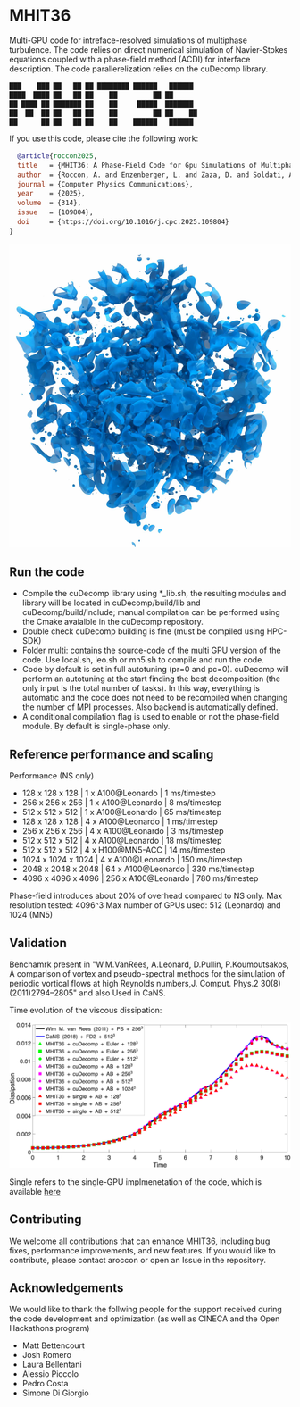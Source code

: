 # MHIT36

Multi-GPU code for intreface-resolved simulations of multiphase turbulence.
The code relies on direct numerical simulation of Navier-Stokes equations coupled with a phase-field method (ACDI) for interface description.
The code parallerelization relies on the cuDecomp library.


~~~text
███    ███ ██   ██ ██ ████████ ██████   ██████       
████  ████ ██   ██ ██    ██         ██ ██              
██ ████ ██ ███████ ██    ██     █████  ███████   
██  ██  ██ ██   ██ ██    ██         ██ ██    ██     
██      ██ ██   ██ ██    ██    ██████   ██████        
~~~


If you use this code, please cite the following work: 
```bibtex
  @article{roccon2025,
  title   = {MHIT36: A Phase-Field Code for Gpu Simulations of Multiphase Homogeneous Isotropic Turbulence},
  author  = {Roccon, A. and Enzenberger, L. and Zaza, D. and Soldati, A.},
  journal = {Computer Physics Communications},
  year    = {2025},
  volume  = {314},
  issue   = {109804},
  doi     = {https://doi.org/10.1016/j.cpc.2025.109804}
}
```

![Test](val/render2.jpg)


## Run the code

- Compile the cuDecomp library using *_lib.sh, the resulting modules and library will be located in cuDecomp/build/lib and cuDecomp/build/include; manual compilation can be performed using the Cmake avaialble in the cuDecomp repository.
- Double check cuDecomp building is fine (must be compiled using HPC-SDK)
- Folder multi: contains the source-code of the multi GPU version of the code. Use local.sh, leo.sh or mn5.sh to compile and run the code.
- Code by default is set in full autotuning (pr=0 and pc=0). cuDecomp will perform an autotuning at the start finding the best decomposition (the only input is the total number of tasks). In this way, everything is automatic and the code does not need to be recompiled when changing the number of MPI processes. Also backend is automatically defined.
- A conditional compilation flag is used to enable or not the phase-field module. By default is single-phase only.


## Reference performance and scaling

Performance (NS only)
* 128 x 128 x 128    |   1 x A100@Leonardo  |   1 ms/timestep
* 256 x 256 x 256    |   1 x A100@Leonardo  |   8 ms/timestep
* 512 x 512 x 512    |   1 x A100@Leonardo  |  65 ms/timestep 
* 128 x 128 x 128    |   4 x A100@Leonardo  |   1 ms/timestep
* 256 x 256 x 256    |   4 x A100@Leonardo  |   3 ms/timestep
* 512 x 512 x 512    |   4 x A100@Leonardo  |  18 ms/timestep 
* 512 x 512 x 512    |   4 x H100@MN5-ACC   |  14 ms/timestep 
* 1024 x 1024 x 1024 |   4 x A100@Leonardo  | 150 ms/timestep 
* 2048 x 2048 x 2048 |  64 x A100@Leonardo  | 330 ms/timestep
* 4096 x 4096 x 4096 | 256 x A100@Leonardo  | 780 ms/timestep

Phase-field introduces about 20% of overhead compared to NS only.
Max resolution tested: 4096^3
Max number of GPUs used: 512 (Leonardo) and 1024 (MN5)

## Validation

Benchamrk present in "W.M.VanRees, A.Leonard, D.Pullin, P.Koumoutsakos, A comparison of vortex and pseudo-spectral methods for the simulation of periodic vortical flows at high Reynolds numbers,J. Comput. Phys.2 30(8)(2011)2794–2805" and also Used in CaNS.

Time evolution of the viscous dissipation:

![Test](val/val.png)

Single refers to the single-GPU implmenetation of the code, which is available [here](https://github.com/aroccon/MHIT36_single)

## Contributing

We welcome all contributions that can enhance MHIT36, including bug fixes, performance improvements, and new features. 
If you would like to contribute, please contact aroccon or open an Issue in the repository.

## Acknowledgements

We would like to thank the follwing people for the support received during the code development and optimization (as well as CINECA and the Open Hackathons program)
- Matt Bettencourt
- Josh Romero
- Laura Bellentani
- Alessio Piccolo
- Pedro Costa 
- Simone Di Giorgio